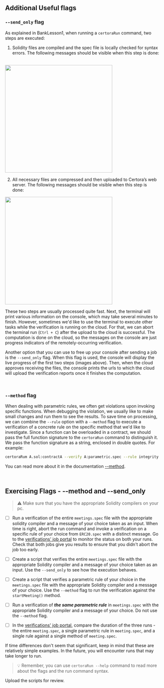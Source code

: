## Additional Useful flags

### `--send_only` flag

As explained in BankLesson1, when running a `certoraRun` command, two steps are executed:

1. Solidity files are compiled and the spec file is locally checked for syntax errors. The following messages should be visible when this step is done:
</br>
<img src="images/LocalTypeChecking.png" width="350">

2. All necessary files are compressed and then uploaded to Certora’s web server.
The following messages should be visible when this step is done:
<img src="images/ComprassingAndUploading.png" width="350">

These two steps are usually processed quite fast. Next, the terminal will print various information on the console, which may take several minutes to finish. However, sometimes we'd like to use the terminal to execute other tasks while the verification is running on the cloud.
For that, we can abort the terminal run (`Ctrl + C`) after the upload to the cloud is successful. The computation is done on the cloud, so the messages on the console are just progress indicators of the remotely-occurring verification.

Another option that you can use to free up your console after sending a job is the `--send_only` flag. When this flag is used, the console will display the live progress of the first two steps (images above). Then, when the cloud approves receiving the files, the console prints the urls to which the cloud will upload the verification reports once it finishes the computation.

</br>

### `--method` flag

When dealing with parametric rules, we often get violations upon invoking specific functions. When debugging the violation, we usually like to make small changes and run them to see the results. To save time on processing, we can combine the `--rule` option with a `--method` flag to execute a verification of a concrete rule on the specific method that we'd like to investigate.
Since a function can be overloaded in a contract, we should pass the full function signature to the `certoraRun` command to distinguish it. We pass the function signature as a string, enclosed in double quotes.
For example:

```sh
certoraRum A.sol:contractA --verify A:parametric.spec --rule integrity --method "foo(uint256, address, bytes32)"
```

You can read more about it in the documentation [--method](https://docs.certora.com/en/latest/docs/prover/cli/options.html#method).

</br>

## Exercising Flags - --method and --send_only

> :warning: Make sure that you have the appropriate Solidity compilers on your pc.

 - [ ] Run a verification of the entire `meetings.spec` file with the appropriate solidity compiler and a message of your choice taken as an input. When time is right, abort the run command and invoke a verification on a specific rule of your choice from `ERC20.spec` with a distinct message. Go to the [verifications' job portal](https://prover.certora.com/) to monitor the status on both your runs. Check that both jobs give you results to ensure that you didn't abort the job too early.
 
 - [ ] Create a script that verifies the entire `meetings.spec` file with the appropriate Solidity compiler and a message of your choice taken as an input. Use the `--send_only` to see how the execution behaves.

- [ ] Create a script that verifies a parametric rule of your choice in the `meetings.spec` file with the appropriate Solidity compiler and a message of your choice. Use the `--method` flag to run the verification against the `startMeeting()` method.

- [ ] Run a verification of ***the same parametric rule*** in `meetings.spec` with the appropriate Solidity compiler and a message of your choice. Do not use the `--method` flag.

- [ ] In the [verifications' job portal](https://prover.certora.com/), compare the duration of the three runs - the entire `meeting.spec`, a single parametric rule in `meeting.spec`, and a single rule against a single method of `meeting.spec`.

If time differences don't seem that significant, keep in mind that these are relatively simple examples. In the future, you will encounter runs that may take longer to run.

> :bulb: Remember, you can use `certoraRun --help` command to read more about the flags and the run command syntax.

Upload the scripts for review.